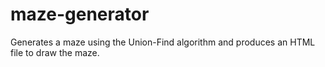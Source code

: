 # maze-generator
Generates a maze using the Union-Find algorithm and produces an HTML file to draw the maze.